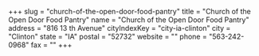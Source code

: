 +++
slug = "church-of-the-open-door-food-pantry"
title = "Church of the Open Door Food Pantry"
name = "Church of the Open Door Food Pantry"
address = "816 13 th Avenue"
cityIndexKey = "city-ia-clinton"
city = "Clinton"
state = "IA"
postal = "52732"
website = ""
phone = "563-242-0968"
fax = ""
+++
